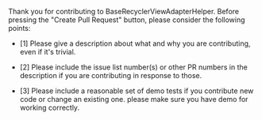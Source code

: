 Thank you for contributing to BaseRecyclerViewAdapterHelper. Before pressing the "Create Pull Request" button, please consider the following points:

  - [1] Please give a description about what and why you are contributing, even if it's trivial.

  - [2] Please include the issue list number(s) or other PR numbers in the description if you are contributing in response to those.

  - [3] Please include a reasonable set of demo tests if you contribute new code or change an existing one. please make sure you have demo for working correctly.
